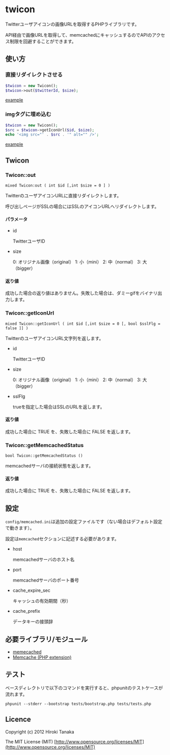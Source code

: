 twicon
==========================

Twitterユーザアイコンの画像URLを取得するPHPライブラリです。

API経由で画像URLを取得して、memcachedにキャッシュするのでAPIのアクセス制限を回避することができます。

使い方
-----
### 直接リダイレクトさせる

```php
$twicon = new Twicon();
$twicon->out($twitterId, $size);
```

[example](http://github.com/teriyakisan/twicon/blob/master/examples/images.php)

### imgタグに埋め込む

```php
$twicon = new Twicon();
$src = $twicon->getIconUrl($id, $size);
echo '<img src="' . $src . '" alt="" />';
```

[example](http://github.com/teriyakisan/twicon/blob/master/examples/html.php)

Twicon
----
### Twicon::out

    mixed Twicon:out ( int $id [,int $size = 0 ] )

TwitterのユーザアイコンURLに直接リダイレクトします。

呼び出しページがSSLの場合にはSSLのアイコンURLへリダイレクトします。

#### パラメータ

* id

    TwitterユーザID

* size

    0: オリジナル画像（original）
    1: 小（mini）
    2: 中（normal）
    3: 大（bigger）

#### 返り値

成功した場合の返り値はありません。失敗した場合は、ダミーgifをバイナリ出力します。

### Twicon::getIconUrl

    mixed Twicon::getIconUrl ( int $id [,int $size = 0 [, bool $sslFlg = false ]] )

TwitterのユーザアイコンURL文字列を返します。

* id

    TwitterユーザID

* size

    0: オリジナル画像（original）
    1: 小（mini）
    2: 中（normal）
    3: 大（bigger）

* sslFlg

    trueを指定した場合はSSLのURLを返します。

#### 返り値

成功した場合に TRUE を、失敗した場合に FALSE を返します。

### Twicon::getMemcachedStatus

    bool Twicon::getMemcachedStatus ()

memcachedサーバの接続状態を返します。

#### 返り値

成功した場合に TRUE を、失敗した場合に FALSE を返します。

設定
----
`config/memcached.ini`は追加の設定ファイルです（ない場合はデフォルト設定で動きます）。

設定は`memcached`セクションに記述する必要があります。

* host

    memcachedサーバのホスト名

* port

    memcachedサーバのポート番号

* cache_expire_sec

    キャッシュの有効期間（秒）

* cache_prefix

    データキーの接頭辞

必要ライブラリ/モジュール
----
- [memecached](http://memcached.org/)
- [Memcache (PHP extension)](http://php.net/manual/ja/book.memcached.php)

テスト
-----
ベースディレクトリで以下のコマンドを実行すると、phpunitのテストケースが流れます。

    phpunit --stderr --bootstrap tests/bootstrap.php tests/tests.php

Licence
-----
Copyright (c) 2012 Hiroki Tanaka

The MIT License (MIT) [http://www.opensource.org/licenses/MIT](http://www.opensource.org/licenses/MIT)